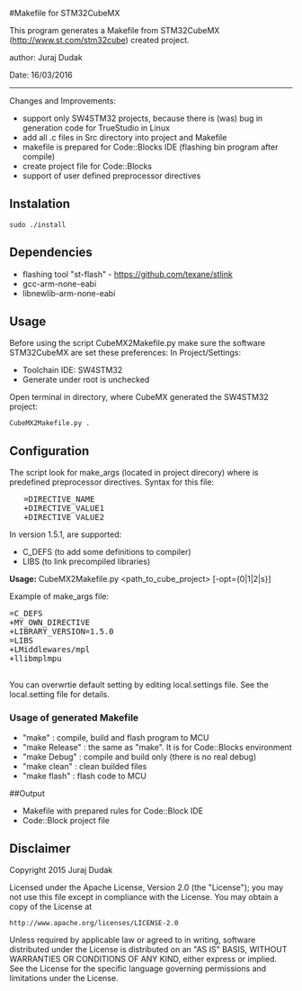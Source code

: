 #Makefile for STM32CubeMX

This program generates a Makefile from STM32CubeMX (http://www.st.com/stm32cube) created project. 

author: Juraj Dudak

Date: 16/03/2016

-----------------------------

Changes and Improvements:

 - support only SW4STM32 projects, because there is (was) bug in generation code for TrueStudio in Linux
 - add all .c files in Src directory into project and Makefile
 - makefile is prepared for Code::Blocks IDE (flashing bin program after compile)
 - create project file for Code::Blocks
 - support of user defined preprocessor directives

## Instalation
	sudo ./install

## Dependencies
 - flashing tool "st-flash" - https://github.com/texane/stlink
 - gcc-arm-none-eabi
 - libnewlib-arm-none-eabi

## Usage
Before using the script CubeMX2Makefile.py make sure the software STM32CubeMX are set these preferences:
In Project/Settings:
 - Toolchain IDE: SW4STM32
 - Generate under root is unchecked
 
Open terminal in directory, where CubeMX generated the SW4STM32 project:
	
	CubeMX2Makefile.py .	
 
   
## Configuration
 The script look for make_args (located in project direcory) where is predefined preprocessor directives. Syntax for this file:
<pre>
   =DIRECTIVE_NAME
   +DIRECTIVE_VALUE1 
   +DIRECTIVE_VALUE2
</pre>

  In version 1.5.1, are supported:
   * C_DEFS (to add some definitions to compiler)
   * LIBS (to link precompiled libraries)

  **Usage:**
	CubeMX2Makefile.py <path_to_cube_project> [-opt={0|1|2|s}]

Example of make_args file:
<pre>
=C_DEFS
+MY_OWN_DIRECTIVE
+LIBRARY_VERSION=1.5.0
=LIBS
+LMiddlewares/mpl
+llibmplmpu
 </pre>


You can overwrtie default setting by editing local.settings file. See the local.setting file for details.

### Usage of generated Makefile
- "make" : compile, build and flash program to MCU
- "make Release" : the same as "make". It is for Code::Blocks environment
- "make Debug" : compile and build only (there is no real debug)
- "make clean" : clean builded files
- "make flash" : flash code to MCU

##Output
 - Makefile with prepared rules for Code::Block IDE
 - Code::Block project file

## Disclaimer
Copyright 2015 Juraj Dudak

Licensed under the Apache License, Version 2.0 (the "License");
you may not use this file except in compliance with the License.
You may obtain a copy of the License at

    http://www.apache.org/licenses/LICENSE-2.0

Unless required by applicable law or agreed to in writing, software
distributed under the License is distributed on an "AS IS" BASIS,
WITHOUT WARRANTIES OR CONDITIONS OF ANY KIND, either express or implied.
See the License for the specific language governing permissions and
limitations under the License.
